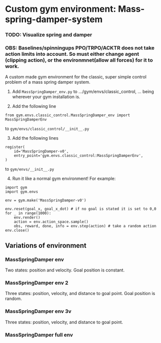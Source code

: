 # Custom gym environment: Mass-spring-damper-system

### TODO: Visualize spring and damper

### OBS: Baselines/spinningups  PPO/TRPO/ACKTR does not take action limits into account. So must either change agent (clipping action), or the environmnet(allow all forces) for it to work.

A custom made gym environment for the classic, super simple control problem of a mass spring damper system. 




1. Add `MassSpringDamper_env.py` to .../gym/envs/classic_control, ... being wherever your gym installation is.

2. Add the following line
```
from gym.envs.classic_control.MassSpringDamper_env import MassSpringDamperEnv
```
to `gym/envs/classic_control/__init__.py`

3. Add the following lines
```
register(
    id='MassSpringDamper-v0',
    entry_point='gym.envs.classic_control:MassSpringDamperEnv',
)
```

to `gym/envs/__init__.py`

4. Run it like a normal gym environment! For example:
```
import gym
import gym.envs

env = gym.make('MassSpringDamper-v0')

env.reset(goal_x, goal_x_dot) # if no goal is stated it is set to 0,0
for _ in range(1000):
    env.render()
    action = env.action_space.sample()
    obs, reward, done, info = env.step(action) # take a random action
env.close()
```





## Variations of environment

### MassSpringDamper env
Two states: position and velocity. Goal position is constant.

### MassSpringDamper env 2
Three states: position, velocity, and distance to goal point. Goal position is random.

### MassSpringDamper env 3v
Three states: position, velocity, and distance to goal point.

### MassSpringDamper full env


